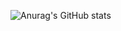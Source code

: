 ![Anurag's GitHub stats](https://github-readme-stats.vercel.app/api?username=foxhappystar&show_icons=true&theme=radical)
